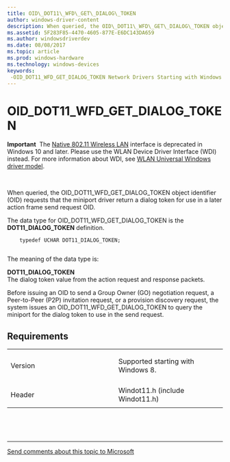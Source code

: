 ```yaml
---
title: OID\_DOT11\_WFD\_GET\_DIALOG\_TOKEN
author: windows-driver-content
description: When queried, the OID\_DOT11\_WFD\_GET\_DIALOG\_TOKEN object identifier (OID) requests that the miniport driver return a dialog token for use in a later action frame send request OID.
ms.assetid: 5F283F85-4470-4605-877E-E6DC143DA659
ms.author: windowsdriverdev
ms.date: 08/08/2017
ms.topic: article
ms.prod: windows-hardware
ms.technology: windows-devices
keywords: 
 -OID_DOT11_WFD_GET_DIALOG_TOKEN Network Drivers Starting with Windows Vista
---
```


# OID\_DOT11\_WFD\_GET\_DIALOG\_TOKEN


**Important**  The [Native 802.11 Wireless LAN](https://msdn.microsoft.com/library/windows/hardware/ff560690) interface is deprecated in Windows 10 and later. Please use the WLAN Device Driver Interface (WDI) instead. For more information about WDI, see [WLAN Universal Windows driver model](https://msdn.microsoft.com/library/windows/hardware/dn897672).

 

When queried, the OID\_DOT11\_WFD\_GET\_DIALOG\_TOKEN object identifier (OID) requests that the miniport driver return a dialog token for use in a later action frame send request OID.

The data type for OID\_DOT11\_WFD\_GET\_DIALOG\_TOKEN is the **DOT11\_DIALOG\_TOKEN** definition.

```ManagedCPlusPlus
    typedef UCHAR DOT11_DIALOG_TOKEN;
  
```

The meaning of the data type is:

<a href="" id="dot11-dialog-token"></a>**DOT11\_DIALOG\_TOKEN**  
The dialog token value from the action request and response packets.

Before issuing an OID to send a Group Owner (GO) negotiation request, a Peer-to-Peer (P2P) invitation request, or a provision discovery request, the system issues an OID\_DOT11\_WFD\_GET\_DIALOG\_TOKEN to query the miniport for the dialog token to use in the send request.

Requirements
------------

<table>
<colgroup>
<col width="50%" />
<col width="50%" />
</colgroup>
<tbody>
<tr class="odd">
<td><p>Version</p></td>
<td><p>Supported starting with Windows 8.</p></td>
</tr>
<tr class="even">
<td><p>Header</p></td>
<td>Windot11.h (include Windot11.h)</td>
</tr>
</tbody>
</table>

 

 


--------------------
[Send comments about this topic to Microsoft](mailto:wsddocfb@microsoft.com?subject=Documentation%20feedback%20%5Bnetvista\netvista%5D:%20OID_DOT11_WFD_GET_DIALOG_TOKEN%20%20RELEASE:%20%288/8/2017%29&body=%0A%0APRIVACY%20STATEMENT%0A%0AWe%20use%20your%20feedback%20to%20improve%20the%20documentation.%20We%20don't%20use%20your%20email%20address%20for%20any%20other%20purpose,%20and%20we'll%20remove%20your%20email%20address%20from%20our%20system%20after%20the%20issue%20that%20you're%20reporting%20is%20fixed.%20While%20we're%20working%20to%20fix%20this%20issue,%20we%20might%20send%20you%20an%20email%20message%20to%20ask%20for%20more%20info.%20Later,%20we%20might%20also%20send%20you%20an%20email%20message%20to%20let%20you%20know%20that%20we've%20addressed%20your%20feedback.%0A%0AFor%20more%20info%20about%20Microsoft's%20privacy%20policy,%20see%20http://privacy.microsoft.com/default.aspx. "Send comments about this topic to Microsoft")



